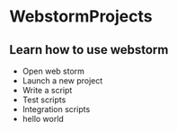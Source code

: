 # WebstormProjects

## Learn how to use webstorm

- Open web storm
- Launch a new project
- Write a script
- Test scripts
- Integration scripts
- hello world
